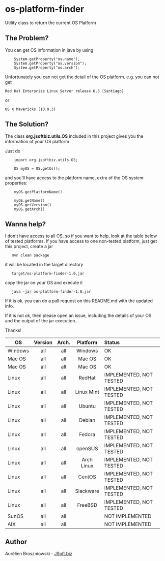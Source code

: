 os-platform-finder
==================

Utility class to return the current OS Platform

The Problem?
------------
You can get OS information in java by using

```
    System.getProperty("os.name");
    System.getProperty("os.version");
    System.getProperty("os.arch");
```

Unfortunately you can not get the detail of the OS platform.
e.g. you can not get
```
Red Hat Enterprise Linux Server release 6.5 (Santiago)
```
or
```
OS X Mavericks (10.9.3)
```

The Solution?
-------------
The class **org.jsoftbiz.utils.OS** included in this project gives you the information of your OS platform

Just do
```
    import org.jsoftbiz.utils.OS;
    
    OS myOS = OS.getOs();
```

and you'll have access to the platform name, extra of the OS system properties:
```
    myOS.getPlatformName()

    myOS.getName()
    myOS.getVersion()
    myOS.getArch()
```

Wanna help?
-----------
I don't have access to all OS, so if you want to help, look at the table below of tested platforms.
If you have access to one non-tested platform, just get this project, create a jar
```
   mvn clean package
```

it will be located in the target directory
```
   target/os-platform-finder-1.0.jar
```

copy the jar on your OS and execute it

```
   java -jar os-platform-finder-1.0.jar
```

If it is ok, you can do a pull request on this README.md with the updated info.

If it is not ok, then please open an issue, including the details of your OS and the output of the jar execution...

Thanks!


| OS            | Version       | Arch.     | Platform      | Status                  |
| ------------- |:-------------:|:---------:|:-------------:|:----------------------- |
| Windows       | all           | all       | Windows       | OK                      |
| Mac OS        | all           | all       | Mac OS        | OK                      |
| Mac OS        | all           | all       | Mac OS        | OK                      |
| Linux         | all           | all       | RedHat        | IMPLEMENTED, NOT TESTED |
| Linux         | all           | all       | Linux Mint    | IMPLEMENTED, NOT TESTED |
| Linux         | all           | all       | Ubuntu        | IMPLEMENTED, NOT TESTED |
| Linux         | all           | all       | Debian        | IMPLEMENTED, NOT TESTED |
| Linux         | all           | all       | Fedora        | IMPLEMENTED, NOT TESTED |
| Linux         | all           | all       | openSUS       | IMPLEMENTED, NOT TESTED |
| Linux         | all           | all       | Arch Linux    | IMPLEMENTED, NOT TESTED |
| Linux         | all           | all       | CentOS        | IMPLEMENTED, NOT TESTED |
| Linux         | all           | all       | Slackware     | IMPLEMENTED, NOT TESTED |
| Linux         | all           | all       | FreeBSD       | IMPLEMENTED, NOT TESTED |
| SunOS         | all           | all       |               | NOT IMPLEMENTED         |
| AIX           | all           | all       |               | NOT IMPLEMENTED         |


Author
------
Aurélien Broszniowski  - [JSoft.biz](http://www.jsoft.biz)
